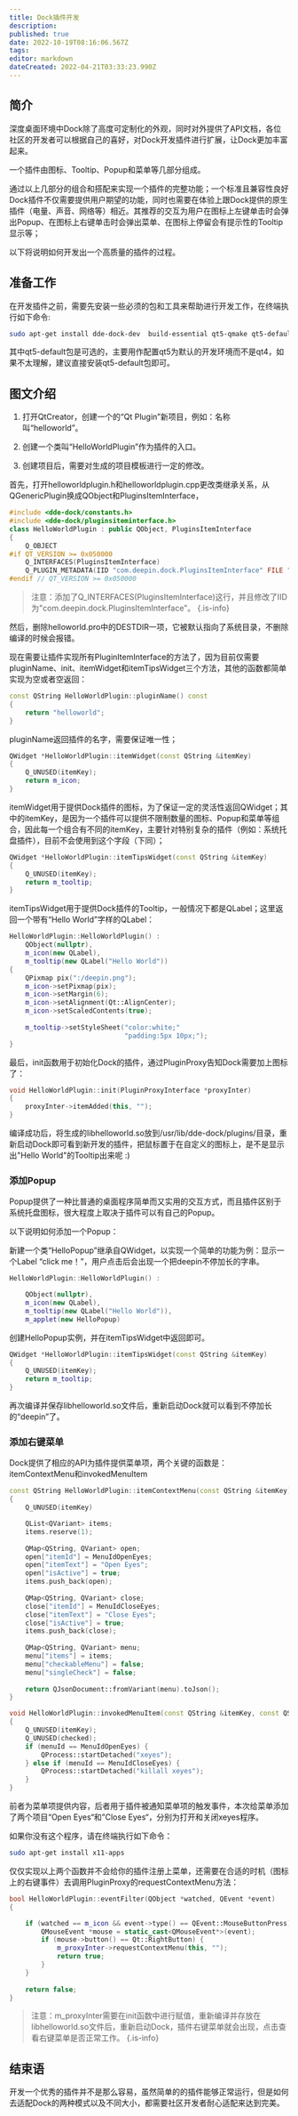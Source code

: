```yaml
---
title: Dock插件开发
description: 
published: true
date: 2022-10-19T08:16:06.567Z
tags: 
editor: markdown
dateCreated: 2022-04-21T03:33:23.990Z
---
```


## 简介

深度桌面环境中Dock除了高度可定制化的外观，同时对外提供了API文档，各位社区的开发者可以根据自己的喜好，对Dock开发插件进行扩展，让Dock更加丰富起来。

一个插件由图标、Tooltip、Popup和菜单等几部分组成。

通过以上几部分的组合和搭配来实现一个插件的完整功能；一个标准且兼容性良好Dock插件不仅需要提供用户期望的功能，同时也需要在体验上跟Dock提供的原生插件（电量、声音、网络等）相近。其推荐的交互为用户在图标上左键单击时会弹出Popup、在图标上右键单击时会弹出菜单、在图标上停留会有提示性的Tooltip显示等；

以下将说明如何开发出一个高质量的插件的过程。

## 准备工作

在开发插件之前，需要先安装一些必须的包和工具来帮助进行开发工作，在终端执行如下命令:

```bash
sudo apt-get install dde-dock-dev  build-essential qt5-qmake qt5-default qtcreator
```

其中qt5-default包是可选的，主要用作配置qt5为默认的开发环境而不是qt4，如果不太理解，建议直接安装qt5-default包即可。

## 图文介绍

1. 打开QtCreator，创建一个的“Qt Plugin”新项目，例如：名称叫“helloworld”。  

2. 创建一个类叫“HelloWorldPlugin”作为插件的入口。 

3. 创建项目后，需要对生成的项目模板进行一定的修改。

 首先，打开helloworldplugin.h和helloworldplugin.cpp更改类继承关系，从QGenericPlugin换成QObject和PluginsItemInterface，

```cpp
#include <dde-dock/constants.h>
#include <dde-dock/pluginsiteminterface.h>
class HelloWorldPlugin : public QObject, PluginsItemInterface
{
    Q_OBJECT
#if QT_VERSION >= 0x050000
    Q_INTERFACES(PluginsItemInterface)
    Q_PLUGIN_METADATA(IID "com.deepin.dock.PluginsItemInterface" FILE "helloworld.json")
#endif // QT_VERSION >= 0x050000
```

> 注意：添加了Q_INTERFACES(PluginsItemInterface)这行，并且修改了IID为"com.deepin.dock.PluginsItemInterface"。
{.is-info}

然后，删除helloworld.pro中的DESTDIR一项，它被默认指向了系统目录，不删除编译的时候会报错。

现在需要让插件实现所有PluginItemInterface的方法了，因为目前仅需要pluginName、init、itemWidget和itemTipsWidget三个方法，其他的函数都简单实现为空或者空返回：

```cpp
const QString HelloWorldPlugin::pluginName() const
{
    return "helloworld";
}
```
pluginName返回插件的名字，需要保证唯一性；

```cpp
QWidget *HelloWorldPlugin::itemWidget(const QString &itemKey)
{
    Q_UNUSED(itemKey);
    return m_icon;
}
```
itemWidget用于提供Dock插件的图标，为了保证一定的灵活性返回QWidget；其中的itemKey，是因为一个插件可以提供不限制数量的图标、Popup和菜单等组合，因此每一个组合有不同的itemKey，主要针对特别复杂的插件（例如：系统托盘插件），目前不会使用到这个字段（下同）；

```cpp
QWidget *HelloWorldPlugin::itemTipsWidget(const QString &itemKey)
{
    Q_UNUSED(itemKey);
    return m_tooltip;
}
```
itemTipsWidget用于提供Dock插件的Tooltip，一般情况下都是QLabel；这里返回一个带有“Hello World”字样的QLabel：

```cpp
HelloWorldPlugin::HelloWorldPlugin() :
    QObject(nullptr),
    m_icon(new QLabel),
    m_tooltip(new QLabel("Hello World"))
{
    QPixmap pix(":/deepin.png");
    m_icon->setPixmap(pix);
    m_icon->setMargin(6);
    m_icon->setAlignment(Qt::AlignCenter);
    m_icon->setScaledContents(true);
    
    m_tooltip->setStyleSheet("color:white;"
                             "padding:5px 10px;");
}
```

最后，init函数用于初始化Dock的插件，通过PluginProxy告知Dock需要加上图标了：

```cpp
void HelloWorldPlugin::init(PluginProxyInterface *proxyInter)
{
    proxyInter->itemAdded(this, "");
}
```

编译成功后，将生成的libhelloworld.so放到/usr/lib/dde-dock/plugins/目录，重新启动Dock即可看到新开发的插件，把鼠标置于在自定义的图标上，是不是显示出"Hello World"的Tooltip出来呢 :)


### 添加Popup

Popup提供了一种比普通的桌面程序简单而又实用的交互方式，而且插件区别于系统托盘图标，很大程度上取决于插件可以有自己的Popup。

以下说明如何添加一个Popup：

新建一个类“HelloPopup”继承自QWidget，以实现一个简单的功能为例：显示一个Label “click me！”，用户点击后会出现一个把deepin不停加长的字串。

```cpp
HelloWorldPlugin::HelloWorldPlugin() :

    QObject(nullptr),
    m_icon(new QLabel),
    m_tooltip(new QLabel("Hello World")),
    m_applet(new HelloPopup)
```

创建HelloPopup实例，并在itemTipsWidget中返回即可。

```cpp
QWidget *HelloWorldPlugin::itemTipsWidget(const QString &itemKey)
{
    Q_UNUSED(itemKey);
    return m_tooltip;
}
```

再次编译并保存libhelloworld.so文件后，重新启动Dock就可以看到不停加长的“deepin”了。

### 添加右键菜单

Dock提供了相应的API为插件提供菜单项，两个关键的函数是：itemContextMenu和invokedMenuItem

```cpp
const QString HelloWorldPlugin::itemContextMenu(const QString &itemKey)
{
    Q_UNUSED(itemKey)

    QList<QVariant> items;
    items.reserve(1);
    
    QMap<QString, QVariant> open;
    open["itemId"] = MenuIdOpenEyes;
    open["itemText"] = "Open Eyes";
    open["isActive"] = true;
    items.push_back(open);
    
    QMap<QString, QVariant> close;
    close["itemId"] = MenuIdCloseEyes;
    close["itemText"] = "Close Eyes";
    close["isActive"] = true;
    items.push_back(close);
    
    QMap<QString, QVariant> menu;
    menu["items"] = items;
    menu["checkableMenu"] = false;
    menu["singleCheck"] = false;
    
    return QJsonDocument::fromVariant(menu).toJson();
}

void HelloWorldPlugin::invokedMenuItem(const QString &itemKey, const QString &menuId, const bool checked)
{
    Q_UNUSED(itemKey);
    Q_UNUSED(checked);
    if (menuId == MenuIdOpenEyes) {
        QProcess::startDetached("xeyes");
    } else if (menuId == MenuIdCloseEyes) {
        QProcess::startDetached("killall xeyes");
    }
}
```

前者为菜单项提供内容，后者用于插件被通知菜单项的触发事件，本次给菜单添加了两个项目“Open Eyes“和”Close Eyes“，分别为打开和关闭xeyes程序。

如果你没有这个程序，请在终端执行如下命令：

```bash
sudo apt-get install x11-apps
```

仅仅实现以上两个函数并不会给你的插件注册上菜单，还需要在合适的时机（图标上的右键事件）去调用PluginProxy的requestContextMenu方法：

```cpp
bool HelloWorldPlugin::eventFilter(QObject *watched, QEvent *event)
{

    if (watched == m_icon && event->type() == QEvent::MouseButtonPress) {
        QMouseEvent *mouse = static_cast<QMouseEvent*>(event);
        if (mouse->button() == Qt::RightButton) {
            m_proxyInter->requestContextMenu(this, "");
            return true;
        }
    }
    
    return false;
}
```

> 注意：m_proxyInter需要在init函数中进行赋值，重新编译并存放在libhelloworld.so文件后，重新启动Dock，插件右键菜单就会出现，点击查看右键菜单是否正常工作。
{.is-info}

## 结束语

开发一个优秀的插件并不是那么容易，虽然简单的的插件能够正常运行，但是如何去适配Dock的两种模式以及不同大小，都需要社区开发者耐心适配来达到完美。